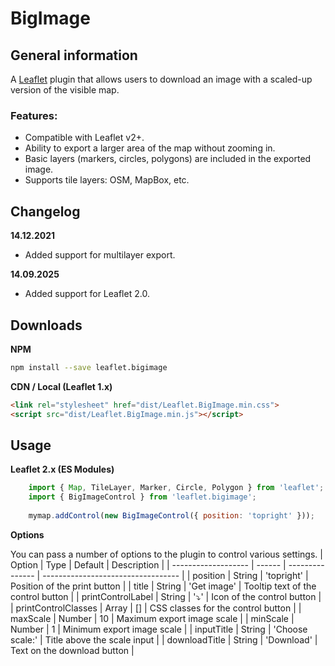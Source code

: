 # BigImage

## General information

A [Leaflet](http://www.leafletjs.com) plugin that allows users to download an image with a scaled-up version of the visible map.

### Features:
- Compatible with Leaflet v2+.
- Ability to export a larger area of the map without zooming in.
- Basic layers (markers, circles, polygons) are included in the exported image.
- Supports tile layers: OSM, MapBox, etc.

## Changelog

**14.12.2021**
- Added support for multilayer export.

**14.09.2025**
- Added support for Leaflet 2.0.

[//]: # (## Demo)

[//]: # ([Leaflet.BigImage]&#40;https://pasichnykvasyl.github.io/Leaflet.BigImage/&#41;)

## Downloads
**NPM**
```bash
npm install --save leaflet.bigimage
````

**CDN / Local (Leaflet 1.x)**
```html
<link rel="stylesheet" href="dist/Leaflet.BigImage.min.css">
<script src="dist/Leaflet.BigImage.min.js"></script>
```


## Usage

**Leaflet 2.x (ES Modules)**

``` js
    import { Map, TileLayer, Marker, Circle, Polygon } from 'leaflet';
    import { BigImageControl } from 'leaflet.bigimage';
    
    mymap.addControl(new BigImageControl({ position: 'topright' }));
```

**Options**

You can pass a number of options to the plugin to control various settings.
| Option              | Type   | Default         | Description                        |
| ------------------- | ------ | --------------- | ---------------------------------- |
| position            | String | 'topright'      | Position of the print button       |
| title               | String | 'Get image'     | Tooltip text of the control button |
| printControlLabel   | String | '⤵️'            | Icon of the control button         |
| printControlClasses | Array  | \[]             | CSS classes for the control button |
| maxScale            | Number | 10              | Maximum export image scale         |
| minScale            | Number | 1               | Minimum export image scale         |
| inputTitle          | String | 'Choose scale:' | Title above the scale input        |
| downloadTitle       | String | 'Download'      | Text on the download button        |
